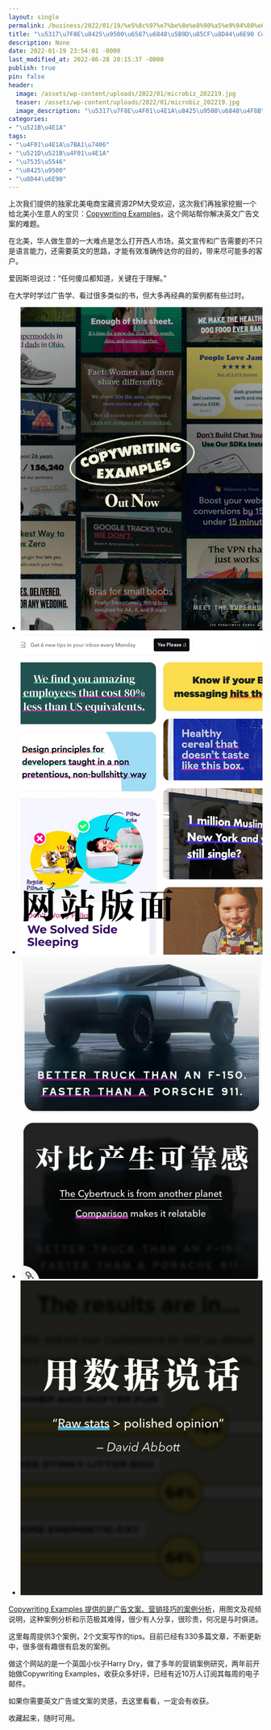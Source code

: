```yaml
---
layout: single
permalink: /business/2022/01/19/%e5%8c%97%e7%be%8e%e8%90%a5%e9%94%80%e6%96%87%e6%a1%88%e5%ae%9d%e8%97%8f%e8%b5%84%e6%ba%90-copywriting-examples/
title: "\u5317\u7F8E\u8425\u9500\u6587\u6848\u5B9D\u85CF\u8D44\u6E90 Copywriting Examples"
description: None
date: 2022-01-19 23:54:01 -0000
last_modified_at: 2022-06-28 20:15:37 -0000
publish: true
pin: false
header:
  image: /assets/wp-content/uploads/2022/01/microbiz_202219.jpg
  teaser: /assets/wp-content/uploads/2022/01/microbiz_202219.jpg
  image_description: "\u5317\u7F8E\u4F01\u4E1A\u8425\u9500\u6848\u4F8B\u5206\u6790"
categories:
- "\u521B\u4E1A"
tags:
- "\u4F01\u4E1A\u7BA1\u7406"
- "\u521D\u521B\u4F01\u4E1A"
- "\u7535\u5546"
- "\u8425\u9500"
- "\u8D44\u6E90"
---
```

上次我们提供的独家北美电商宝藏资源2PM大受欢迎，这次我们再独家挖掘一个给北美小生意人的宝贝：[Copywriting Examples](https://marketingexamples.com/inspiration)，这个网站帮你解决英文广告文案的难题。

在北美，华人做生意的一大难点是怎么打开西人市场，英文宣传和广告需要的不只是语言能力，还需要英文的思路，才能有效准确传达你的目的，带来尽可能多的客户。

爱因斯坦说过：“任何傻瓜都知道，关键在于理解。”

在大学时学过广告学、看过很多类似的书，但大多再经典的案例都有些过时。

* ![](/assets/wp-content/uploads/2022/01/microbiz_202220_4-768x1024.jpg)
* ![](/assets/wp-content/uploads/2022/01/microbiz_202220_3.jpg)
* ![](/assets/wp-content/uploads/2022/01/microbiz_202220_2-768x1024.jpg)
* ![](/assets/wp-content/uploads/2022/01/microbiz_202220_1.jpg)

[Copywriting Examples 提供的是广告文案、营销技巧的案例分析](https://marketingexamples.com/inspiration)，用图文及视频说明，这种案例分析和示范极其难得，很少有人分享，很珍贵，何况是与时俱进。

这里每周提供3个案例，2个文案写作的tips。目前已经有330多篇文章，不断更新中，很多很有趣很有启发的案例。

做这个网站的是一个英国小伙子Harry Dry，做了多年的营销案例研究，两年前开始做Copywriting Examples，收获众多好评，已经有近10万人订阅其每周的电子邮件。

如果你需要英文广告或文案的灵感，去这里看看，一定会有收获。

收藏起来，随时可用。

